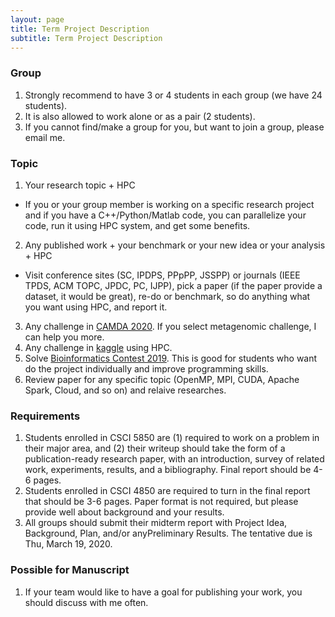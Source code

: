 ```yaml
---
layout: page
title: Term Project Description
subtitle: Term Project Description
---
```


### Group
1. Strongly recommend to have 3 or 4 students in each group (we have 24 students).
2. It is also allowed to work alone or as a pair (2 students). 
3. If you cannot find/make a group for you, but want to join a group, please email me.

### Topic
1. Your research topic + HPC
  - If you or your group member is working on a specific research project and if you have a C++/Python/Matlab code, you can parallelize your code, run it using HPC system, and get some benefits.
2. Any published work + your benchmark or your new idea or your analysis + HPC
  - Visit conference sites (SC, IPDPS, PPpPP, JSSPP) or journals (IEEE TPDS, ACM TOPC, JPDC, PC, IJPP), pick a paper (if the paper provide a dataset, it would be great), re-do or benchmark, so do anything what you want using HPC, and report it.
3. Any challenge in [CAMDA 2020](http://camda.info/). If you select metagenomic challenge, I can help you more.
4. Any challenge in [kaggle](https://www.kaggle.com/) using HPC. 
5. Solve [Bioinformatics Contest 2019](https://bioinf.me/en/contest). This is good for students who want do the project individually and improve programming skills.
6. Review paper for any specific topic (OpenMP, MPI, CUDA, Apache Spark, Cloud, and so on) and relaive researches.

### Requirements
1. Students enrolled in CSCI 5850 are (1) required to work on a problem in their major area, and (2) their writeup should take the form of a publication-ready research paper, with an introduction, survey of related work, experiments, results, and a bibliography. Final report should be 4-6 pages.
2. Students enrolled in CSCI 4850 are required to turn in the final report that should be 3-6 pages. Paper format is not required, but please provide well about background and your results.
3. All groups should submit their midterm report with Project Idea, Background, Plan, and/or anyPreliminary Results. The tentative due is Thu, March 19, 2020.

### Possible for Manuscript
1. If your team would like to have a goal for publishing your work, you should discuss with me often.
